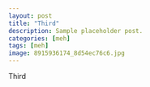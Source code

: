 ```yaml
---
layout: post
title: "Third"
description: Sample placeholder post.
categories: [meh]
tags: [meh]
image: 8915936174_8d54ec76c6.jpg
---
```


Third